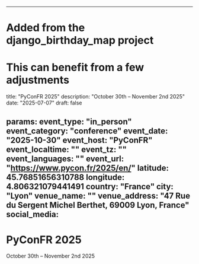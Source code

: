 
---
# Added from the django_birthday_map project
# This can benefit from a few adjustments
title: "PyConFR 2025"
description: "October 30th – November 2nd 2025"
date: "2025-07-07"
draft: false

params:
  event_type: "in_person"
  event_category: "conference"
  event_date: "2025-10-30"
  event_host: "PyConFR"
  event_localtime: ""
  event_tz: ""
  event_languages: ""
  event_url: "https://www.pycon.fr/2025/en/"
  latitude: 45.76851656310788
  longitude: 4.806321079441491
  country: "France"
  city: "Lyon"
  venue_name: ""
  venue_address: "47 Rue du Sergent Michel Berthet, 69009 Lyon, France"
  social_media:
---

# PyConFR 2025

October 30th – November 2nd 2025
